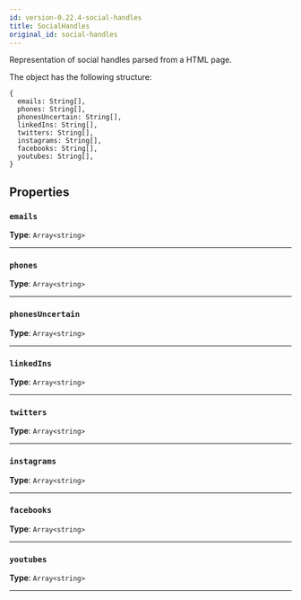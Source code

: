 ```yaml
---
id: version-0.22.4-social-handles
title: SocialHandles
original_id: social-handles
---
```


<a name="socialhandles"></a>

Representation of social handles parsed from a HTML page.

The object has the following structure:

```
{
  emails: String[],
  phones: String[],
  phonesUncertain: String[],
  linkedIns: String[],
  twitters: String[],
  instagrams: String[],
  facebooks: String[],
  youtubes: String[],
}
```

## Properties

### `emails`

**Type**: `Array<string>`

---

### `phones`

**Type**: `Array<string>`

---

### `phonesUncertain`

**Type**: `Array<string>`

---

### `linkedIns`

**Type**: `Array<string>`

---

### `twitters`

**Type**: `Array<string>`

---

### `instagrams`

**Type**: `Array<string>`

---

### `facebooks`

**Type**: `Array<string>`

---

### `youtubes`

**Type**: `Array<string>`

---
